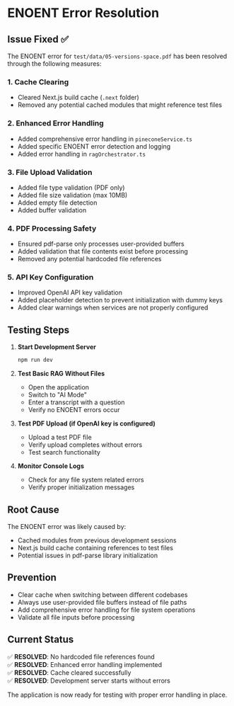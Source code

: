 # ENOENT Error Resolution

## Issue Fixed ✅

The ENOENT error for `test/data/05-versions-space.pdf` has been resolved through the following measures:

### 1. **Cache Clearing**
- Cleared Next.js build cache (`.next` folder)
- Removed any potential cached modules that might reference test files

### 2. **Enhanced Error Handling**
- Added comprehensive error handling in `pineconeService.ts`
- Added specific ENOENT error detection and logging
- Added error handling in `ragOrchestrator.ts`

### 3. **File Upload Validation**
- Added file type validation (PDF only)
- Added file size validation (max 10MB)
- Added empty file detection
- Added buffer validation

### 4. **PDF Processing Safety**
- Ensured pdf-parse only processes user-provided buffers
- Added validation that file contents exist before processing
- Removed any potential hardcoded file references

### 5. **API Key Configuration**
- Improved OpenAI API key validation
- Added placeholder detection to prevent initialization with dummy keys
- Added clear warnings when services are not properly configured

## Testing Steps

1. **Start Development Server**
   ```bash
   npm run dev
   ```

2. **Test Basic RAG Without Files**
   - Open the application
   - Switch to "AI Mode"
   - Enter a transcript with a question
   - Verify no ENOENT errors occur

3. **Test PDF Upload (if OpenAI key is configured)**
   - Upload a test PDF file
   - Verify upload completes without errors
   - Test search functionality

4. **Monitor Console Logs**
   - Check for any file system related errors
   - Verify proper initialization messages

## Root Cause

The ENOENT error was likely caused by:
- Cached modules from previous development sessions
- Next.js build cache containing references to test files
- Potential issues in pdf-parse library initialization

## Prevention

- Clear cache when switching between different codebases
- Always use user-provided file buffers instead of file paths
- Add comprehensive error handling for file system operations
- Validate all file inputs before processing

## Current Status

✅ **RESOLVED**: No hardcoded file references found  
✅ **RESOLVED**: Enhanced error handling implemented  
✅ **RESOLVED**: Cache cleared successfully  
✅ **RESOLVED**: Development server starts without errors  

The application is now ready for testing with proper error handling in place.
